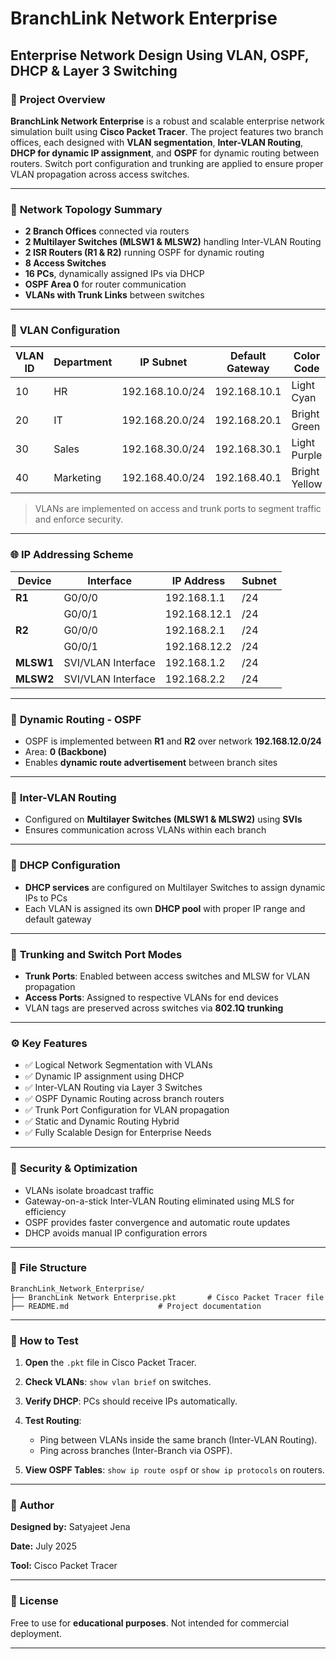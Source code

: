 
# **BranchLink Network Enterprise**

## Enterprise Network Design Using VLAN, OSPF, DHCP & Layer 3 Switching

### 📁 Project Overview

**BranchLink Network Enterprise** is a robust and scalable enterprise network simulation built using **Cisco Packet Tracer**. The project features two branch offices, each designed with **VLAN segmentation**, **Inter-VLAN Routing**, **DHCP for dynamic IP assignment**, and **OSPF** for dynamic routing between routers. Switch port configuration and trunking are applied to ensure proper VLAN propagation across access switches.

---

### 🧱 **Network Topology Summary**

* **2 Branch Offices** connected via routers
* **2 Multilayer Switches (MLSW1 & MLSW2)** handling Inter-VLAN Routing
* **2 ISR Routers (R1 & R2)** running OSPF for dynamic routing
* **8 Access Switches**
* **16 PCs**, dynamically assigned IPs via DHCP
* **OSPF Area 0** for router communication
* **VLANs with Trunk Links** between switches

---

### 🧩 **VLAN Configuration**

| VLAN ID | Department | IP Subnet       | Default Gateway | Color Code     |
| ------- | ---------- | --------------- | --------------- | -------------- |
| 10      | HR         | 192.168.10.0/24 | 192.168.10.1    | Light Cyan     |
| 20      | IT         | 192.168.20.0/24 | 192.168.20.1    | Bright Green   |
| 30      | Sales      | 192.168.30.0/24 | 192.168.30.1    | Light Purple   |
| 40      | Marketing  | 192.168.40.0/24 | 192.168.40.1    | Bright Yellow  |

> VLANs are implemented on access and trunk ports to segment traffic and enforce security.

---

### 🌐 **IP Addressing Scheme**

| Device    | Interface          | IP Address   | Subnet |
| --------- | ------------------ | ------------ | ------ |
| **R1**    | G0/0/0             | 192.168.1.1  | /24    |
|           | G0/0/1             | 192.168.12.1 | /24    |
| **R2**    | G0/0/0             | 192.168.2.1  | /24    |
|           | G0/0/1             | 192.168.12.2 | /24    |
| **MLSW1** | SVI/VLAN Interface | 192.168.1.2  | /24    |
| **MLSW2** | SVI/VLAN Interface | 192.168.2.2  | /24    |

---

### 🔄 **Dynamic Routing - OSPF**

* OSPF is implemented between **R1** and **R2** over network **192.168.12.0/24**
* Area: **0 (Backbone)**
* Enables **dynamic route advertisement** between branch sites

---

### 🔁 **Inter-VLAN Routing**

* Configured on **Multilayer Switches (MLSW1 & MLSW2)** using **SVIs**
* Ensures communication across VLANs within each branch

---

### 🧠 **DHCP Configuration**

* **DHCP services** are configured on Multilayer Switches to assign dynamic IPs to PCs
* Each VLAN is assigned its own **DHCP pool** with proper IP range and default gateway

---

### 🔌 **Trunking and Switch Port Modes**

* **Trunk Ports**: Enabled between access switches and MLSW for VLAN propagation
* **Access Ports**: Assigned to respective VLANs for end devices
* VLAN tags are preserved across switches via **802.1Q trunking**

---

### ⚙️ **Key Features**

* ✅ Logical Network Segmentation with VLANs
* ✅ Dynamic IP assignment using DHCP
* ✅ Inter-VLAN Routing via Layer 3 Switches
* ✅ OSPF Dynamic Routing across branch routers
* ✅ Trunk Port Configuration for VLAN propagation
* ✅ Static and Dynamic Routing Hybrid
* ✅ Fully Scalable Design for Enterprise Needs

---

### 🔐 **Security & Optimization**

* VLANs isolate broadcast traffic
* Gateway-on-a-stick Inter-VLAN Routing eliminated using MLS for efficiency
* OSPF provides faster convergence and automatic route updates
* DHCP avoids manual IP configuration errors

---

### 📂 File Structure

```
BranchLink_Network_Enterprise/
├── BranchLink Network Enterprise.pkt       # Cisco Packet Tracer file
├── README.md                    # Project documentation
```

---

### 🔧 **How to Test**

1. **Open** the `.pkt` file in Cisco Packet Tracer.
2. **Check VLANs**: `show vlan brief` on switches.
3. **Verify DHCP**: PCs should receive IPs automatically.
4. **Test Routing**:

   * Ping between VLANs inside the same branch (Inter-VLAN Routing).
   * Ping across branches (Inter-Branch via OSPF).
5. **View OSPF Tables**: `show ip route ospf` or `show ip protocols` on routers.

---

### 👤 **Author**

**Designed by:** Satyajeet Jena

**Date:** July 2025

**Tool:** Cisco Packet Tracer

---

### 📝 License

Free to use for **educational purposes**. Not intended for commercial deployment.

---
